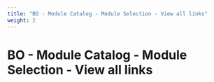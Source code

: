 ```yaml
---
title: "BO - Module Catalog - Module Selection - View all links"
weight: 2
---
```


# BO - Module Catalog - Module Selection - View all links
